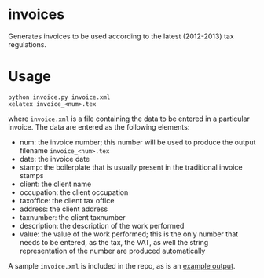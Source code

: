 invoices
========

Generates invoices to be used according to the latest (2012-2013) tax regulations.

Usage
=====

    python invoice.py invoice.xml
    xelatex invoice_<num>.tex

where `invoice.xml` is a file containing the data to be entered in a particular invoice. The data are entered as
the following elements:

* num: the invoice number; this number will be used to produce the output filename `invoice_<num>.tex`
* date: the invoice date
* stamp: the boilerplate that is usually present in the traditional invoice stamps
* client: the client name
* occupation: the client occupation
* taxoffice: the client tax office
* address: the client address
* taxnumber: the client taxnumber
* description: the description of the work performed
* value: the value of the work performed; this is the only number that needs to be entered, as the tax, the VAT, as well 
  the string representation of the number are produced automatically

A sample `invoice.xml` is included in the repo, as is an [example output](https://github.com/louridas/invoices/blob/master/invoice_1.pdf).
